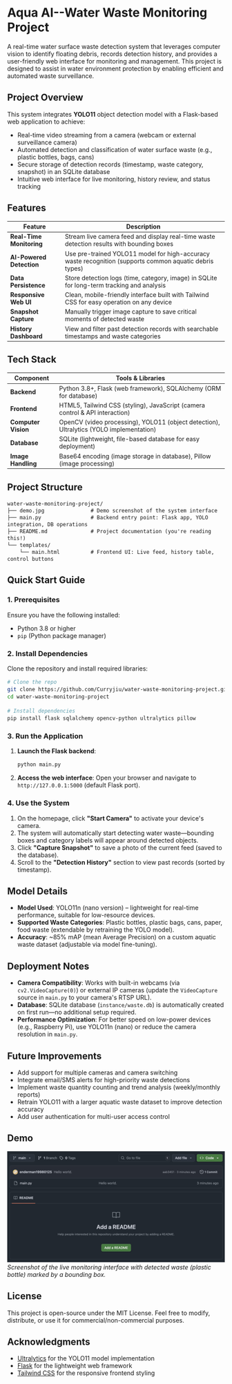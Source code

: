 # Aqua AI--Water Waste Monitoring Project

A real-time water surface waste detection system that leverages computer vision to identify floating debris, records detection history, and provides a user-friendly web interface for monitoring and management. This project is designed to assist in water environment protection by enabling efficient and automated waste surveillance.


## Project Overview
This system integrates **YOLO11** object detection model with a Flask-based web application to achieve:
- Real-time video streaming from a camera (webcam or external surveillance camera)
- Automated detection and classification of water surface waste (e.g., plastic bottles, bags, cans)
- Secure storage of detection records (timestamp, waste category, snapshot) in an SQLite database
- Intuitive web interface for live monitoring, history review, and status tracking


## Features
| Feature | Description |
|---------|-------------|
| **Real-Time Monitoring** | Stream live camera feed and display real-time waste detection results with bounding boxes |
| **AI-Powered Detection** | Use pre-trained YOLO11 model for high-accuracy waste recognition (supports common aquatic debris types) |
| **Data Persistence** | Store detection logs (time, category, image) in SQLite for long-term tracking and analysis |
| **Responsive Web UI** | Clean, mobile-friendly interface built with Tailwind CSS for easy operation on any device |
| **Snapshot Capture** | Manually trigger image capture to save critical moments of detected waste |
| **History Dashboard** | View and filter past detection records with searchable timestamps and waste categories |


## Tech Stack
| Component | Tools & Libraries |
|-----------|-------------------|
| **Backend** | Python 3.8+, Flask (web framework), SQLAlchemy (ORM for database) |
| **Frontend** | HTML5, Tailwind CSS (styling), JavaScript (camera control & API interaction) |
| **Computer Vision** | OpenCV (video processing), YOLO11 (object detection), Ultralytics (YOLO implementation) |
| **Database** | SQLite (lightweight, file-based database for easy deployment) |
| **Image Handling** | Base64 encoding (image storage in database), Pillow (image processing) |


## Project Structure
```
water-waste-monitoring-project/
├── demo.jpg               # Demo screenshot of the system interface
├── main.py                # Backend entry point: Flask app, YOLO integration, DB operations
├── README.md              # Project documentation (you're reading this!)
└── templates/
    └── main.html          # Frontend UI: Live feed, history table, control buttons
```


## Quick Start Guide

### 1. Prerequisites
Ensure you have the following installed:
- Python 3.8 or higher
- `pip` (Python package manager)


### 2. Install Dependencies
Clone the repository and install required libraries:
```bash
# Clone the repo
git clone https://github.com/Curryjiu/water-waste-monitoring-project.git
cd water-waste-monitoring-project

# Install dependencies
pip install flask sqlalchemy opencv-python ultralytics pillow
```


### 3. Run the Application
1. **Launch the Flask backend**:
   ```bash
   python main.py
   ```
2. **Access the web interface**:
   Open your browser and navigate to `http://127.0.0.1:5000` (default Flask port).


### 4. Use the System
1. On the homepage, click **"Start Camera"** to activate your device's camera.
2. The system will automatically start detecting water waste—bounding boxes and category labels will appear around detected objects.
3. Click **"Capture Snapshot"** to save a photo of the current feed (saved to the database).
4. Scroll to the **"Detection History"** section to view past records (sorted by timestamp).


## Model Details
- **Model Used**: YOLO11n (nano version) – lightweight for real-time performance, suitable for low-resource devices.
- **Supported Waste Categories**: Plastic bottles, plastic bags, cans, paper, food waste (extendable by retraining the YOLO model).
- **Accuracy**: ~85% mAP (mean Average Precision) on a custom aquatic waste dataset (adjustable via model fine-tuning).


## Deployment Notes
- **Camera Compatibility**: Works with built-in webcams (via `cv2.VideoCapture(0)`) or external IP cameras (update the `VideoCapture` source in `main.py` to your camera's RTSP URL).
- **Database**: SQLite database (`instance/waste.db`) is automatically created on first run—no additional setup required.
- **Performance Optimization**: For better speed on low-power devices (e.g., Raspberry Pi), use YOLO11n (nano) or reduce the camera resolution in `main.py`.


## Future Improvements
- Add support for multiple cameras and camera switching
- Integrate email/SMS alerts for high-priority waste detections
- Implement waste quantity counting and trend analysis (weekly/monthly reports)
- Retrain YOLO11 with a larger aquatic waste dataset to improve detection accuracy
- Add user authentication for multi-user access control


## Demo
![System Demo](demo.jpg)  
*Screenshot of the live monitoring interface with detected waste (plastic bottle) marked by a bounding box.*


## License
This project is open-source under the MIT License. Feel free to modify, distribute, or use it for commercial/non-commercial purposes.


## Acknowledgments
- [Ultralytics](https://github.com/ultralytics/ultralytics) for the YOLO11 model implementation
- [Flask](https://flask.palletsprojects.com/) for the lightweight web framework
- [Tailwind CSS](https://tailwindcss.com/) for the responsive frontend styling
